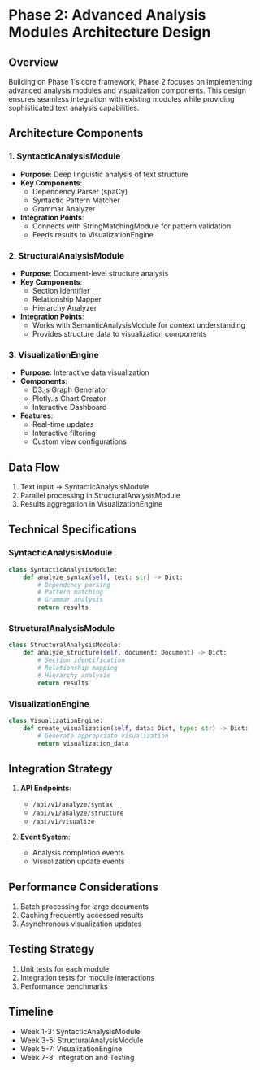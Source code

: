 # Phase 2: Advanced Analysis Modules Architecture Design

## Overview
Building on Phase 1's core framework, Phase 2 focuses on implementing advanced analysis modules and visualization components. This design ensures seamless integration with existing modules while providing sophisticated text analysis capabilities.

## Architecture Components

### 1. SyntacticAnalysisModule
- **Purpose**: Deep linguistic analysis of text structure
- **Key Components**:
  - Dependency Parser (spaCy)
  - Syntactic Pattern Matcher
  - Grammar Analyzer
- **Integration Points**:
  - Connects with StringMatchingModule for pattern validation
  - Feeds results to VisualizationEngine

### 2. StructuralAnalysisModule
- **Purpose**: Document-level structure analysis
- **Key Components**:
  - Section Identifier
  - Relationship Mapper
  - Hierarchy Analyzer
- **Integration Points**:
  - Works with SemanticAnalysisModule for context understanding
  - Provides structure data to visualization components

### 3. VisualizationEngine
- **Purpose**: Interactive data visualization
- **Components**:
  - D3.js Graph Generator
  - Plotly.js Chart Creator
  - Interactive Dashboard
- **Features**:
  - Real-time updates
  - Interactive filtering
  - Custom view configurations

## Data Flow
1. Text input → SyntacticAnalysisModule
2. Parallel processing in StructuralAnalysisModule
3. Results aggregation in VisualizationEngine

## Technical Specifications

### SyntacticAnalysisModule
```python
class SyntacticAnalysisModule:
    def analyze_syntax(self, text: str) -> Dict:
        # Dependency parsing
        # Pattern matching
        # Grammar analysis
        return results
```

### StructuralAnalysisModule
```python
class StructuralAnalysisModule:
    def analyze_structure(self, document: Document) -> Dict:
        # Section identification
        # Relationship mapping
        # Hierarchy analysis
        return results
```

### VisualizationEngine
```python
class VisualizationEngine:
    def create_visualization(self, data: Dict, type: str) -> Dict:
        # Generate appropriate visualization
        return visualization_data
```

## Integration Strategy
1. **API Endpoints**:
   - `/api/v1/analyze/syntax`
   - `/api/v1/analyze/structure`
   - `/api/v1/visualize`

2. **Event System**:
   - Analysis completion events
   - Visualization update events

## Performance Considerations
1. Batch processing for large documents
2. Caching frequently accessed results
3. Asynchronous visualization updates

## Testing Strategy
1. Unit tests for each module
2. Integration tests for module interactions
3. Performance benchmarks

## Timeline
- Week 1-3: SyntacticAnalysisModule
- Week 3-5: StructuralAnalysisModule
- Week 5-7: VisualizationEngine
- Week 7-8: Integration and Testing